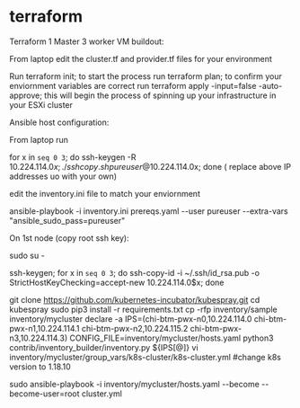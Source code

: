 # terraform
Terraform 1 Master 3 worker VM buildout:

From laptop edit the cluster.tf and provider.tf files for your environment

Run terraform init; to start the process
run terraform plan; to confirm your enviornment variables are correct
run terraform apply -input=false -auto-approve; this will begin the process of spinning up your infrastructure in your ESXi cluster


Ansible host configuration:

From laptop run

for x in `seq 0 3`; do ssh-keygen -R 10.224.114.0$x; ./sshcopy.sh pureuser@10.224.114.0$x; done
  ( replace above IP addresses uo with your own)


edit the inventory.ini file to match your enviornment

ansible-playbook -i inventory.ini prereqs.yaml --user pureuser --extra-vars "ansible_sudo_pass=pureuser"



On 1st node (copy root ssh key):

sudo su -

ssh-keygen; for x in `seq 0 3`; do ssh-copy-id -i ~/.ssh/id_rsa.pub -o StrictHostKeyChecking=accept-new 10.224.114.0$x; done


git clone https://github.com/kubernetes-incubator/kubespray.git
cd kubespray
sudo pip3 install -r requirements.txt
cp -rfp inventory/sample inventory/mycluster
declare -a IPS=(chi-btm-pwx-n0,10.224.114.0 chi-btm-pwx-n1,10.224.114.1 chi-btm-pwx-n2,10.224.115.2 chi-btm-pwx-n3,10.224.114.3)
CONFIG_FILE=inventory/mycluster/hosts.yaml python3 contrib/inventory_builder/inventory.py ${IPS[@]}
vi inventory/mycluster/group_vars/k8s-cluster/k8s-cluster.yml #change k8s version to 1.18.10

sudo ansible-playbook -i inventory/mycluster/hosts.yaml  --become --become-user=root cluster.yml
